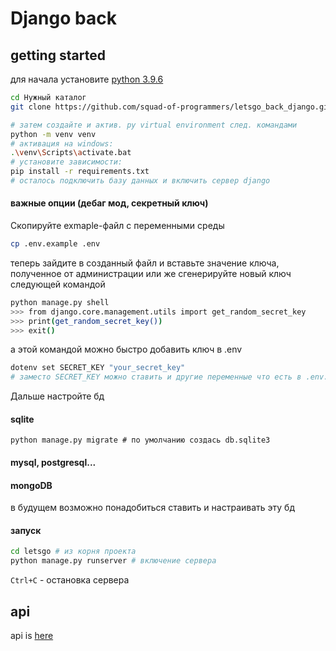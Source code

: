 # Django back 

## getting started
для начала установите [python 3.9.6](https://www.python.org/downloads/)

```bash
cd Нужный каталог
git clone https://github.com/squad-of-programmers/letsgo_back_django.git

# затем создайте и актив. py virtual environment след. командами
python -m venv venv
# активация на windows:
.\venv\Scripts\activate.bat
# установите зависимости:
pip install -r requirements.txt
# осталось подключить базу данных и включить сервер django
```
#### важные опции (дебаг мод, секретный ключ)
Скопируйте exmaple-файл с переменными среды
```bash
cp .env.example .env
```
теперь зайдите в созданный файл и вставьте значение ключа, полученное от администрации
или же сгенерируйте новый ключ следующей командой
```bash
python manage.py shell
>>> from django.core.management.utils import get_random_secret_key
>>> print(get_random_secret_key())
>>> exit()
```
а этой командой можно быстро добавить ключ в .env
```bash
dotenv set SECRET_KEY "your_secret_key" 
# заместо SECRET_KEY можно ставить и другие переменные что есть в .env.example
```

Дальше настройте бд

#### sqlite
```
python manage.py migrate # по умолчанию создась db.sqlite3
```
#### mysql, postgresql...

#### mongoDB
в будущем возможно понадобиться ставить и настраивать эту бд

#### запуск
```bash
cd letsgo # из корня проекта
python manage.py runserver # включение сервера 
```
`Ctrl+C` - остановка сервера


## api

api is [here](https://github.com/squad-of-programmers/letsgo_todo#questions)